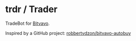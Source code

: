 # trdr / Trader

TradeBot for [Bitvavo](https://bitvavo.com/en).

Inspired by a GitHub project: [robbertvdzon/bitvavo-autobuy](https://github.com/robbertvdzon/bitvavo-autobuy)